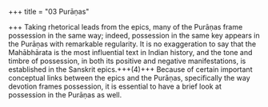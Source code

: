 +++
title = "03 Purāṇas"

+++
Taking rhetorical leads from the epics, many of the Purāṇas frame possession in the same way; indeed, possession in the same key appears in the Purāṇas with remarkable regularity. It is no exaggeration to say that the Mahābhārata is the most influential text in Indian history, and the tone and timbre of possession, in both its positive and negative manifestations, is established in the Sanskrit epics.+++(4)+++ Because of certain important conceptual links between the epics and the Purāṇas, specifically the way devotion frames possession, it is essential to have a brief look at possession in the Purāṇas as well.
